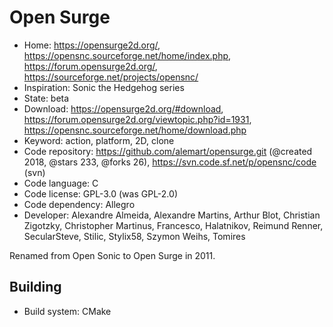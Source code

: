 # Open Surge

- Home: https://opensurge2d.org/, https://opensnc.sourceforge.net/home/index.php, https://forum.opensurge2d.org/, https://sourceforge.net/projects/opensnc/
- Inspiration: Sonic the Hedgehog series
- State: beta
- Download: https://opensurge2d.org/#download, https://forum.opensurge2d.org/viewtopic.php?id=1931, https://opensnc.sourceforge.net/home/download.php
- Keyword: action, platform, 2D, clone
- Code repository: https://github.com/alemart/opensurge.git (@created 2018, @stars 233, @forks 26), https://svn.code.sf.net/p/opensnc/code (svn)
- Code language: C
- Code license: GPL-3.0 (was GPL-2.0)
- Code dependency: Allegro
- Developer: Alexandre Almeida, Alexandre Martins, Arthur Blot, Christian Zigotzky, Christopher Martinus, Francesco, Halatnikov, Reimund Renner, SecularSteve, Stilic, Stylix58, Szymon Weihs, Tomires

Renamed from Open Sonic to Open Surge in 2011.

## Building

- Build system: CMake
